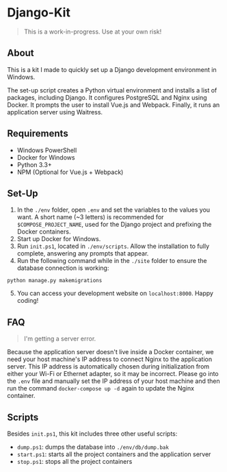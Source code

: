 # Django-Kit

> This is a work-in-progress. Use at your own risk!

## About
This is a kit I made to quickly set up a Django development environment in Windows.

The set-up script creates a Python virtual environment and installs a list of packages, including Django. It configures PostgreSQL and Nginx using Docker. It prompts the user to install Vue.js and Webpack. Finally, it runs an application server using Waitress.

## Requirements
- Windows PowerShell
- Docker for Windows
- Python 3.3+
- NPM (Optional for Vue.js + Webpack)

## Set-Up

1. In the ````./env```` folder, open ````.env```` and set the variables to the values you want. A short name (~3 letters) is recommended for ````$COMPOSE_PROJECT_NAME````, used for the Django project and prefixing the Docker containers.
2. Start up Docker for Windows. 
3. Run ````init.ps1````, located in ````./env/scripts````. Allow the installation to fully complete, answering any prompts that appear.
4. Run the following command while in the ````./site```` folder to ensure the database connection is working:
````
python manage.py makemigrations
````
5. You can access your development website on ````localhost:8000````. Happy coding!

## FAQ

> I'm getting a server error.

Because the application server doesn't live inside a Docker container, we need your host machine's IP address to connect Nginx to the application server. This IP address is automatically chosen during initialization from either your Wi-Fi or Ethernet adapter, so it may be incorrect. Please go into the ````.env```` file and manually set the IP address of your host machine and then run the command ````docker-compose up -d```` again to update the Nginx container.

## Scripts
Besides ````init.ps1````, this kit includes three other useful scripts:

- ````dump.ps1````: dumps the database into ````./env/db/dump.bak````
- ````start.ps1````: starts all the project containers and the application server
- ````stop.ps1````: stops all the project containers
